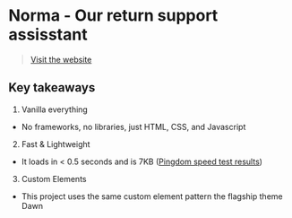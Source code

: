 # Norma - Our return support assisstant
> [Visit the website](https://gpt3-8b6b5.web.app/)

## Key takeaways

1. Vanilla everything
  * No frameworks, no libraries, just HTML, CSS, and Javascript
2. Fast & Lightweight
  * It loads in < 0.5 seconds and is 7KB ([Pingdom speed test results](https://tools.pingdom.com/#60357d3ed5400000))
3. Custom Elements
  * This project uses the same custom element pattern the flagship theme Dawn